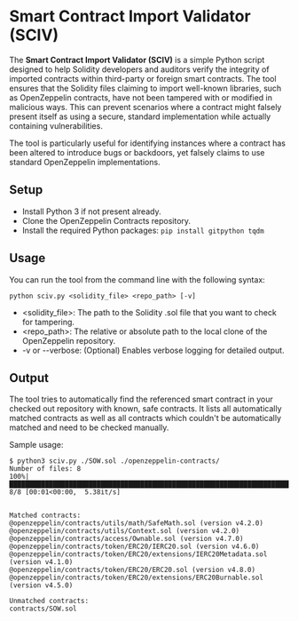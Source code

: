 # Smart Contract Import Validator (SCIV)
The **Smart Contract Import Validator (SCIV)** is a simple Python script designed to help Solidity developers and auditors verify the integrity of imported contracts within third-party or foreign smart contracts. The tool ensures that the Solidity files claiming to import well-known libraries, such as OpenZeppelin contracts, have not been tampered with or modified in malicious ways. This can prevent scenarios where a contract might falsely present itself as using a secure, standard implementation while actually containing vulnerabilities.

The tool is particularly useful for identifying instances where a contract has been altered to introduce bugs or backdoors, yet falsely claims to use standard OpenZeppelin implementations.

## Setup
- Install Python 3 if not present already.
- Clone the OpenZeppelin Contracts repository.
- Install the required Python packages: `pip install gitpython tqdm`

## Usage
You can run the tool from the command line with the following syntax:

```
python sciv.py <solidity_file> <repo_path> [-v]
```

- <solidity_file>: The path to the Solidity .sol file that you want to check for tampering.
- <repo_path>: The relative or absolute path to the local clone of the OpenZeppelin repository.
- -v or --verbose: (Optional) Enables verbose logging for detailed output.

## Output
The tool tries to automatically find the referenced smart contract in your checked out repository with known, safe contracts. It lists all automatically matched contracts as well as all contracts which couldn't be automatically matched and need to be checked manually.

Sample usage:
``` shell
$ python3 sciv.py ./SOW.sol ./openzeppelin-contracts/
Number of files: 8
100%|███████████████████████████████████████████████████████████████████████████████████████████████████████████████████████████████████████████████████████████| 8/8 [00:01<00:00,  5.38it/s]


Matched contracts:
@openzeppelin/contracts/utils/math/SafeMath.sol (version v4.2.0)
@openzeppelin/contracts/utils/Context.sol (version v4.2.0)
@openzeppelin/contracts/access/Ownable.sol (version v4.7.0)
@openzeppelin/contracts/token/ERC20/IERC20.sol (version v4.6.0)
@openzeppelin/contracts/token/ERC20/extensions/IERC20Metadata.sol (version v4.1.0)
@openzeppelin/contracts/token/ERC20/ERC20.sol (version v4.8.0)
@openzeppelin/contracts/token/ERC20/extensions/ERC20Burnable.sol (version v4.5.0)

Unmatched contracts:
contracts/SOW.sol
```